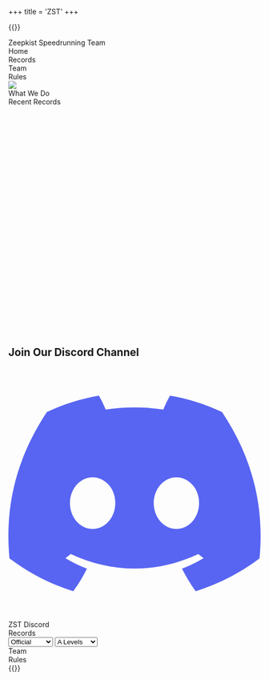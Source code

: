 +++
title = 'ZST'
+++

{{<rawhtml>}}

<!-- HTML Meta Tags -->
<title>ZST | Zeepkist Speed Running Team</title>
<meta name="description" content="Zeepkist Speedrunning Team">

<!-- Facebook Meta Tags -->
<meta property="og:url" content="https://toolkist.netlify.app/zst">
<meta property="og:type" content="website">
<meta property="og:title" content="ZST | Toolkist">
<meta property="og:description" content="Zeepkist Speedrunning Team">
<meta property="og:image" content="/img/ZST_Banner.png">
<meta name="theme-color" content="#FD66C3">

<!-- Twitter Meta Tags -->
<meta name="twitter:card" content="summary_large_image">
<meta property="twitter:domain" content="toolkist.netlify.app">
<meta property="twitter:url" content="https://toolkist.netlify.app/zst">
<meta name="twitter:title" content="ZST | Zeepkist Speed Running Team">
<meta name="twitter:description" content="Zeepkist Speedrunning Team">
<meta name="twitter:image" content="/img/ZST_Banner.png">

<link rel="stylesheet" href="/css/zst.toolkist.css">
<link rel="stylesheet" href="https://maxcdn.bootstrapcdn.com/font-awesome/4.4.0/css/font-awesome.min.css">

<script src="/toolkist/zst.dummy.js"></script>
<script src="/toolkist/zst.toolkist.js"></script> 
<script>
    $(document).ready(function() {        
        zst.Initialize();       
        zst.OpenPage('loader-panel');
        zst.RetreiveData(function(){    
            zst.SetWhatWeDo(zst.data.pageContent.home.whatWeDo);
            zst.SetRules(zst.data.pageContent.rules.rules);
            zst.GenerateRecordTable();          
            zst.FillTeamPage();
            
            const latest = zst.GetLatestRecords(3);

            latest.forEach((record, index) =>
            {
                zst.SetRecentRecordVideo(index + 1, zst.GetCategoryName(record.cat) + " " + record.key, zst.GetUserName(record.user), record.time, record.ytID );
            });

            zst.SwitchToPage('home-panel'); 
            zst.SetLinksState(true);
        });
    });
</script>

<div id="content" class='flex_content'>
    <div class='standardPagePanel'>
        <div id='toolbar'>
            <div id='toolbar-logo'></div>
            <div id='toolbar-title'>Zeepkist Speedrunning Team</div>
            <div id='toolbar-links' class='hidden'>
                <div class='toolbar-link' id="link|home-panel">Home</div>
                <div class='toolbar-link' id="link|records-panel">Records</div>
                <div class='toolbar-link' id="link|team-panel">Team</div>
                <div class='toolbar-link' id="link|rules-panel">Rules</div>
            </div>
        </div>
        <div id='background-panel'></div>
        <div id='loader-panel' class='content-panel hidden'>
            <img src="/img/zst_loader.png" class="loader-image">
        </div>
        <div id='home-panel' class='content-panel hidden'>
            <div id='objective-title'>What We Do</div>
            <div id='objective-content'></div>
            <div id='recent-world-records-title'>Recent Records</div>
            <div id='recent-world-record-videos'>
                <div class='video-container' id="video-container1">
                    <iframe src="" frameborder="0" allow="accelerometer; autoplay; clipboard-write; encrypted-media; gyroscope; picture-in-picture" allowfullscreen></iframe>
                    <div class="video-info">                        
                        <div class="record-track"></div>
                        <div class="record-user"></div>
                        <div class="record-time"></div>
                    </div>
                </div>
                <div class='video-container' id="video-container2">
                    <iframe src=""  frameborder="0" allow="accelerometer; autoplay; clipboard-write; encrypted-media; gyroscope; picture-in-picture" allowfullscreen></iframe>
                    <div class="video-info">
                        <div class="record-track"></div>
                        <div class="record-user"></div>
                        <div class="record-time"></div>
                    </div>
                </div>
                <div class='video-container' id="video-container3">
                    <iframe src=""  frameborder="0" allow="accelerometer; autoplay; clipboard-write; encrypted-media; gyroscope; picture-in-picture" allowfullscreen></iframe>
                    <div class="video-info">
                        <div class="record-track"></div>
                        <div class="record-user"></div>
                        <div class="record-time"></div>
                    </div>
                </div>                
            </div>
            <div id="discord-section">
                <h2>Join Our Discord Channel</h2>
                <div class="discord-channel" onclick="window.open('https://discord.gg/wfvRzrc8hm', '_blank')">
                    <svg width="800px" height="800px" viewBox="0 -28.5 256 256" version="1.1" xmlns="http://www.w3.org/2000/svg" xmlns:xlink="http://www.w3.org/1999/xlink" preserveAspectRatio="xMidYMid">
                        <g>
                            <path d="M216.856339,16.5966031 C200.285002,8.84328665 182.566144,3.2084988 164.041564,0 C161.766523,4.11318106 159.108624,9.64549908 157.276099,14.0464379 C137.583995,11.0849896 118.072967,11.0849896 98.7430163,14.0464379 C96.9108417,9.64549908 94.1925838,4.11318106 91.8971895,0 C73.3526068,3.2084988 55.6133949,8.86399117 39.0420583,16.6376612 C5.61752293,67.146514 -3.4433191,116.400813 1.08711069,164.955721 C23.2560196,181.510915 44.7403634,191.567697 65.8621325,198.148576 C71.0772151,190.971126 75.7283628,183.341335 79.7352139,175.300261 C72.104019,172.400575 64.7949724,168.822202 57.8887866,164.667963 C59.7209612,163.310589 61.5131304,161.891452 63.2445898,160.431257 C105.36741,180.133187 151.134928,180.133187 192.754523,160.431257 C194.506336,161.891452 196.298154,163.310589 198.110326,164.667963 C191.183787,168.842556 183.854737,172.420929 176.223542,175.320965 C180.230393,183.341335 184.861538,190.991831 190.096624,198.16893 C211.238746,191.588051 232.743023,181.531619 254.911949,164.955721 C260.227747,108.668201 245.831087,59.8662432 216.856339,16.5966031 Z M85.4738752,135.09489 C72.8290281,135.09489 62.4592217,123.290155 62.4592217,108.914901 C62.4592217,94.5396472 72.607595,82.7145587 85.4738752,82.7145587 C98.3405064,82.7145587 108.709962,94.5189427 108.488529,108.914901 C108.508531,123.290155 98.3405064,135.09489 85.4738752,135.09489 Z M170.525237,135.09489 C157.88039,135.09489 147.510584,123.290155 147.510584,108.914901 C147.510584,94.5396472 157.658606,82.7145587 170.525237,82.7145587 C183.391518,82.7145587 193.761324,94.5189427 193.539891,108.914901 C193.539891,123.290155 183.391518,135.09489 170.525237,135.09489 Z" fill="#5865F2" fill-rule="nonzero">
                            </path>
                        </g>
                    </svg>
                    <span>ZST Discord</span>
                </div>                
            </div>
        </div>
        <div id='records-panel' class='content-panel hidden'>
            <div id='objective-title'>Records</div>
            <div id='record-table-container'>
                <div id='record-table-toolbar'>
                    <select id='record-type-selection'>
                        <option value='official'>Official</option>
                        <option value='nocheese'>No Cheese</option>
                        <option value='any'>Any %</option>
                        <option value='multiplayer'>Multiplayer</option>
                    </select>
                    <select id='record-level-group-selection'>
                        <option value="A">A Levels</option>
                        <option value="B">B Levels</option>
                        <option value="C">C Levels</option>
                        <option value="D">D Levels</option>
                        <option value="E">E Levels</option>
                        <option value="F">F Levels</option>
                        <option value="G">G Levels</option>
                        <option value="H">H Levels</option>
                        <option value="I">I Levels</option>
                        <option value="X">X Levels</option>
                        <option value="Y">Y Levels</option>
                        <option value="CL">CL Levels</option>
                        <option value="EZ">EZ Levels</option>
                        <option value="FL">FL Levels</option>
                        <option value="OR">OR Levels</option>
                        <option value="XG">XG Levels</option>
                    </select>
                </div>
                <div id='record-table-content'></div>
            </div>
        </div>
        <div id='team-panel' class='content-panel hidden'>
            <div id='objective-title'>Team</div>
            <div id='team-table-container'></div>
        </div>
        <div id='rules-panel' class='content-panel hidden'>
            <!-- Content for Rules section -->
            <div id='objective-title'>Rules</div>
            <div id='rules-list'></div>
        </div>
    </div>
</div>
{{</rawhtml>}}